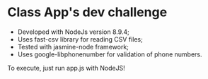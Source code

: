 # Class App's dev challenge

* Developed with NodeJs version 8.9.4;
* Uses fast-csv library for reading CSV files;
* Tested with jasmine-node framework;
* Uses google-libphonenumber for validation of phone numbers.

To execute, just run app.js with NodeJS!
